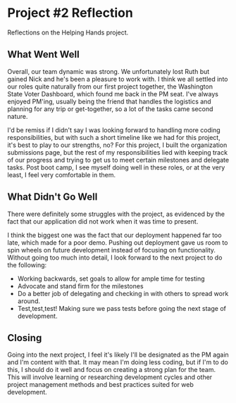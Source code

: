 # Project #2 Reflection
Reflections on the Helping Hands project.

## What Went Well
Overall, our team dynamic was strong. We unfortunately lost Ruth but gained Nick and he's been a pleasure to work with. I think we all settled into our roles quite naturally from our first project together, the Washington State Voter Dashboard, which found me back in the PM seat. I've always enjoyed PM'ing, usually being the friend that handles the logistics and planning for any trip or get-together, so a lot of the tasks came second nature. 

I'd be remiss if I didn't say I was looking forward to handling more coding responsibilities, but with such a short timeline like we had for this project, it's best to play to our strengths, no? For this project, I built the organization submissions page, but the rest of my responsibilities lied with keeping track of our progress and trying to get us to meet certain milestones and delegate tasks. Post boot camp, I see myself doing well in these roles, or at the very least, I feel very comfortable in them.

## What Didn't Go Well
There were definitely some struggles with the project, as evidenced by the fact that our application did not work when it was time to present.

I think the biggest one was the fact that our deployment happened far too late, which made for a poor demo. Pushing out deployment gave us room to spin wheels on future development instead of focusing on functionality. Without going too much into detail, I look forward to the next project to do the following:

* Working backwards, set goals to allow for ample time for testing
* Advocate and stand firm for the milestones
* Do a better job of delegating and checking in with others to spread work around.
* Test,test,test! Making sure we pass tests before going the next stage of development. 

## Closing
Going into the next project, I feel it's likely I'll be designated as the PM again and I'm content with that. It may mean I'm doing less coding, but if I'm to do this, I should do it well and focus on creating a strong plan for the team. This will involve learning or researching development cycles and other project management methods and best practices suited for web development.
 

